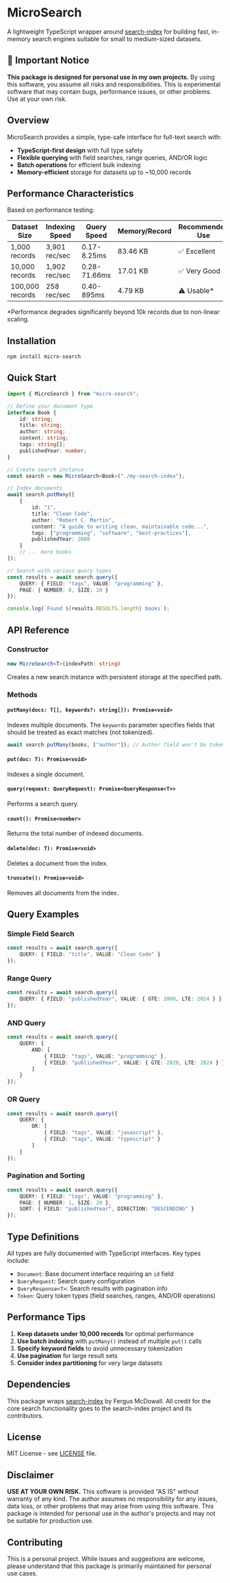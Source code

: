 # MicroSearch

A lightweight TypeScript wrapper around [search-index](https://github.com/fergiemcdowall/search-index) for building fast, in-memory search engines suitable for small to medium-sized datasets.

## 🚨 Important Notice

**This package is designed for personal use in my own projects.** By using this software, you assume all risks and responsibilities. This is experimental software that may contain bugs, performance issues, or other problems. Use at your own risk.

## Overview

MicroSearch provides a simple, type-safe interface for full-text search with:

-  **TypeScript-first design** with full type safety
-  **Flexible querying** with field searches, range queries, AND/OR logic
-  **Batch operations** for efficient bulk indexing
-  **Memory-efficient** storage for datasets up to ~10,000 records

## Performance Characteristics

Based on performance testing:

| Dataset Size    | Indexing Speed | Query Speed  | Memory/Record | Recommended Use |
| --------------- | -------------- | ------------ | ------------- | --------------- |
| 1,000 records   | 3,901 rec/sec  | 0.17-8.25ms  | 83.46 KB      | ✅ Excellent    |
| 10,000 records  | 1,902 rec/sec  | 0.28-71.66ms | 17.01 KB      | ✅ Very Good    |
| 100,000 records | 258 rec/sec    | 0.40-895ms   | 4.79 KB       | ⚠️ Usable\*     |

\*Performance degrades significantly beyond 10k records due to non-linear scaling.

## Installation

```bash
npm install micro-search
```

## Quick Start

```typescript
import { MicroSearch } from "micro-search";

// Define your document type
interface Book {
	id: string;
	title: string;
	author: string;
	content: string;
	tags: string[];
	publishedYear: number;
}

// Create search instance
const search = new MicroSearch<Book>("./my-search-index");

// Index documents
await search.putMany([
	{
		id: "1",
		title: "Clean Code",
		author: "Robert C. Martin",
		content: "A guide to writing clean, maintainable code...",
		tags: ["programming", "software", "best-practices"],
		publishedYear: 2008
	}
	// ... more books
]);

// Search with various query types
const results = await search.query({
	QUERY: { FIELD: "tags", VALUE: "programming" },
	PAGE: { NUMBER: 0, SIZE: 10 }
});

console.log(`Found ${results.RESULTS.length} books`);
```

## API Reference

### Constructor

```typescript
new MicroSearch<T>(indexPath: string)
```

Creates a new search instance with persistent storage at the specified path.

### Methods

#### `putMany(docs: T[], keywords?: string[]): Promise<void>`

Indexes multiple documents. The `keywords` parameter specifies fields that should be treated as exact matches (not tokenized).

```typescript
await search.putMany(books, ["author"]); // Author field won't be tokenized
```

#### `put(doc: T): Promise<void>`

Indexes a single document.

#### `query(request: QueryRequest): Promise<QueryResponse<T>>`

Performs a search query.

#### `count(): Promise<number>`

Returns the total number of indexed documents.

#### `delete(doc: T): Promise<void>`

Deletes a document from the index.

#### `truncate(): Promise<void>`

Removes all documents from the index.

## Query Examples

### Simple Field Search

```typescript
const results = await search.query({
	QUERY: { FIELD: "title", VALUE: "Clean Code" }
});
```

### Range Query

```typescript
const results = await search.query({
	QUERY: { FIELD: "publishedYear", VALUE: { GTE: 2000, LTE: 2024 } }
});
```

### AND Query

```typescript
const results = await search.query({
	QUERY: {
		AND: [
			{ FIELD: "tags", VALUE: "programming" },
			{ FIELD: "publishedYear", VALUE: { GTE: 2020, LTE: 2024 } }
		]
	}
});
```

### OR Query

```typescript
const results = await search.query({
	QUERY: {
		OR: [
			{ FIELD: "tags", VALUE: "javascript" },
			{ FIELD: "tags", VALUE: "typescript" }
		]
	}
});
```

### Pagination and Sorting

```typescript
const results = await search.query({
	QUERY: { FIELD: "tags", VALUE: "programming" },
	PAGE: { NUMBER: 1, SIZE: 20 },
	SORT: { FIELD: "publishedYear", DIRECTION: "DESCENDING" }
});
```

## Type Definitions

All types are fully documented with TypeScript interfaces. Key types include:

-  `Document`: Base document interface requiring an `id` field
-  `QueryRequest`: Search query configuration
-  `QueryResponse<T>`: Search results with pagination info
-  `Token`: Query token types (field searches, ranges, AND/OR operations)

## Performance Tips

1. **Keep datasets under 10,000 records** for optimal performance
2. **Use batch indexing** with `putMany()` instead of multiple `put()` calls
3. **Specify keyword fields** to avoid unnecessary tokenization
4. **Use pagination** for large result sets
5. **Consider index partitioning** for very large datasets

## Dependencies

This package wraps [search-index](https://github.com/fergiemcdowall/search-index) by Fergus McDowall. All credit for the core search functionality goes to the search-index project and its contributors.

## License

MIT License - see [LICENSE](./LICENSE) file.

## Disclaimer

**USE AT YOUR OWN RISK.** This software is provided "AS IS" without warranty of any kind. The author assumes no responsibility for any issues, data loss, or other problems that may arise from using this software. This package is intended for personal use in the author's projects and may not be suitable for production use.

## Contributing

This is a personal project. While issues and suggestions are welcome, please understand that this package is primarily maintained for personal use cases.

